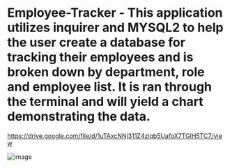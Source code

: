 # Employee-Tracker - This application utilizes inquirer and MYSQL2 to help the user create a database for tracking their employees and is broken down by department, role and employee list. It is ran through the terminal and will yield a chart demonstrating the data.

https://drive.google.com/file/d/1uTAxcNNj311Z4zlqb5UafoX7TGIH5TC7/view


![image](https://github.com/marczykv/Employee-Tracker/assets/134178485/afd0df70-7e88-4072-b771-4da24ab3425e)
